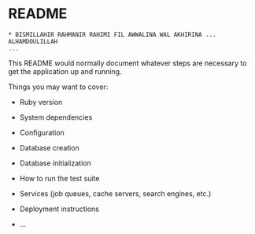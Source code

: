 # README
```AL FATTAH
* BISMILLAHIR RAHMANIR RAHIMI FIL AWWALINA WAL AKHIRINA ... ALHAMDOULILLAH
...
```

This README would normally document whatever steps are necessary to get the
application up and running.

Things you may want to cover:

* Ruby version

* System dependencies

* Configuration

* Database creation

* Database initialization

* How to run the test suite

* Services (job queues, cache servers, search engines, etc.)

* Deployment instructions

* ...
